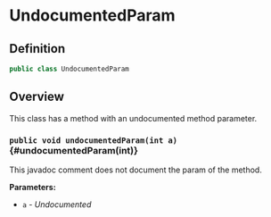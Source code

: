 # UndocumentedParam

## Definition

```java
public class UndocumentedParam
```

## Overview

This class has a method with an undocumented method parameter.

### `public void undocumentedParam(int a)` {#undocumentedParam(int)}

This javadoc comment does not document the param of the method.

**Parameters:**

* `a` - *Undocumented*

